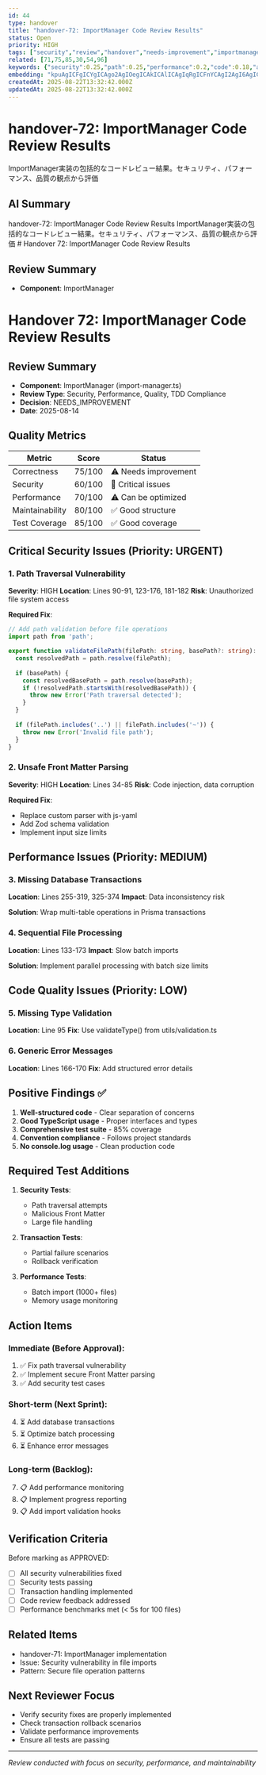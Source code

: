 ```yaml
---
id: 44
type: handover
title: "handover-72: ImportManager Code Review Results"
status: Open
priority: HIGH
tags: ["security","review","handover","needs-improvement","importmanager"]
related: [71,75,85,30,54,96]
keywords: {"security":0.25,"path":0.25,"performance":0.2,"code":0.18,"add":0.18}
embedding: "kpuAgICFgICYgICAgo2AgIOegICAkICAlICAgIqRgICFnYCAgI2AgI6AgICQjYCAl5OAgICUgICOgICAj4SAgJiFgICAoYCAjYCAgIiAgICdgoCAgKGAgIyAgICBg4CAqouAgICVgICIgICAgYCAgKWOgICAh4CAkYCAgICFgIA="
createdAt: 2025-08-22T13:32:42.000Z
updatedAt: 2025-08-22T13:32:42.000Z
---
```


# handover-72: ImportManager Code Review Results

ImportManager実装の包括的なコードレビュー結果。セキュリティ、パフォーマンス、品質の観点から評価

## AI Summary

handover-72: ImportManager Code Review Results ImportManager実装の包括的なコードレビュー結果。セキュリティ、パフォーマンス、品質の観点から評価 # Handover 72: ImportManager Code Review Results

## Review Summary
- **Component**: ImportManager

# Handover 72: ImportManager Code Review Results

## Review Summary
- **Component**: ImportManager (import-manager.ts)
- **Review Type**: Security, Performance, Quality, TDD Compliance
- **Decision**: NEEDS_IMPROVEMENT
- **Date**: 2025-08-14

## Quality Metrics
| Metric | Score | Status |
|--------|-------|--------|
| Correctness | 75/100 | ⚠️ Needs improvement |
| Security | 60/100 | 🔴 Critical issues |
| Performance | 70/100 | ⚠️ Can be optimized |
| Maintainability | 80/100 | ✅ Good structure |
| Test Coverage | 85/100 | ✅ Good coverage |

## Critical Security Issues (Priority: URGENT)

### 1. Path Traversal Vulnerability
**Severity**: HIGH
**Location**: Lines 90-91, 123-176, 181-182
**Risk**: Unauthorized file system access

**Required Fix**:
```typescript
// Add path validation before file operations
import path from 'path';

export function validateFilePath(filePath: string, basePath?: string): void {
  const resolvedPath = path.resolve(filePath);
  
  if (basePath) {
    const resolvedBasePath = path.resolve(basePath);
    if (!resolvedPath.startsWith(resolvedBasePath)) {
      throw new Error('Path traversal detected');
    }
  }
  
  if (filePath.includes('..') || filePath.includes('~')) {
    throw new Error('Invalid file path');
  }
}
```

### 2. Unsafe Front Matter Parsing
**Severity**: HIGH
**Location**: Lines 34-85
**Risk**: Code injection, data corruption

**Required Fix**:
- Replace custom parser with js-yaml
- Add Zod schema validation
- Implement input size limits

## Performance Issues (Priority: MEDIUM)

### 3. Missing Database Transactions
**Location**: Lines 255-319, 325-374
**Impact**: Data inconsistency risk

**Solution**: Wrap multi-table operations in Prisma transactions

### 4. Sequential File Processing
**Location**: Lines 133-173
**Impact**: Slow batch imports

**Solution**: Implement parallel processing with batch size limits

## Code Quality Issues (Priority: LOW)

### 5. Missing Type Validation
**Location**: Line 95
**Fix**: Use validateType() from utils/validation.ts

### 6. Generic Error Messages
**Location**: Lines 166-170
**Fix**: Add structured error details

## Positive Findings ✅

1. **Well-structured code** - Clear separation of concerns
2. **Good TypeScript usage** - Proper interfaces and types
3. **Comprehensive test suite** - 85% coverage
4. **Convention compliance** - Follows project standards
5. **No console.log usage** - Clean production code

## Required Test Additions

1. **Security Tests**:
   - Path traversal attempts
   - Malicious Front Matter
   - Large file handling

2. **Transaction Tests**:
   - Partial failure scenarios
   - Rollback verification

3. **Performance Tests**:
   - Batch import (1000+ files)
   - Memory usage monitoring

## Action Items

### Immediate (Before Approval):
1. ✅ Fix path traversal vulnerability
2. ✅ Implement secure Front Matter parsing
3. ✅ Add security test cases

### Short-term (Next Sprint):
4. ⏳ Add database transactions
5. ⏳ Optimize batch processing
6. ⏳ Enhance error messages

### Long-term (Backlog):
7. 📋 Add performance monitoring
8. 📋 Implement progress reporting
9. 📋 Add import validation hooks

## Verification Criteria

Before marking as APPROVED:
- [ ] All security vulnerabilities fixed
- [ ] Security tests passing
- [ ] Transaction handling implemented
- [ ] Code review feedback addressed
- [ ] Performance benchmarks met (< 5s for 100 files)

## Related Items
- handover-71: ImportManager implementation
- Issue: Security vulnerability in file imports
- Pattern: Secure file operation patterns

## Next Reviewer Focus
- Verify security fixes are properly implemented
- Check transaction rollback scenarios
- Validate performance improvements
- Ensure all tests are passing

---
*Review conducted with focus on security, performance, and maintainability*
